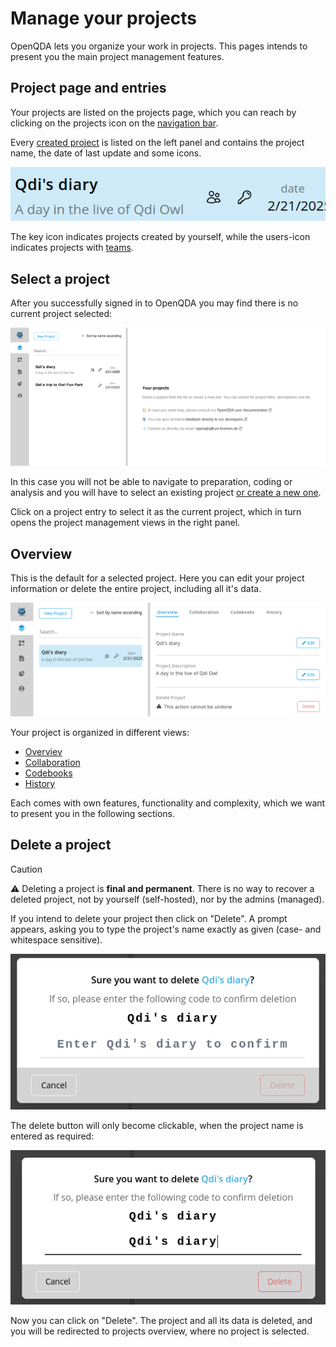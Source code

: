 # Manage your projects
OpenQDA lets you organize your work in projects.
This pages intends to present you the main project management features.

## Project page and entries
Your projects are listed on the projects page, which you can reach by clicking
on the projects icon on the [navigation bar](../ui.md).

Every [created project](./create.md) is listed on the left panel
and contains the project name, the date of last update and
some icons.

![project entry example](../public/img/create_project/entry.png)

The key icon indicates projects created by yourself, while the users-icon
indicates projects with [teams](./teams.md).

## Select a project
After you successfully signed in to OpenQDA you may find 
there is no current project selected:

![project overview](../public/img/create_project/unselected.png)

In this case you will not be able to navigate to preparation, coding or analysis and
you will have to select an existing project [or create a new one](./create.md).

Click on a project entry to select it as the current project, which in turn
opens the project management views in the right panel.

## Overview
This is the default for a selected project.
Here you can edit your project information or delete the entire project, including all it's data.

![project overview](../public/img/create_project/project_overview.png)

Your project is organized in different views:
- [Overviev](#overview)
- [Collaboration](./teams.md)
- [Codebooks](./codebooks.md)
- [History](./history.md)

Each comes with own features, functionality and complexity,
which we want to present you in the following sections.


## Delete a project

> [!CAUTION]
> ⚠️ Deleting a project is **final and permanent**. There is no way to recover a deleted project,
> not by yourself (self-hosted), nor by the admins (managed).

If you intend to delete your project then click on "Delete". A prompt appears, asking you to type the project's name
exactly as given (case- and whitespace sensitive).

![delete project prompt](../public/img/create_project/delete_prompt.png)

The delete button will only become clickable, when the project name is entered as required:

![delete project prompt](../public/img/create_project/delete_active.png)

Now you can click on "Delete". The project and all its data is deleted, and you will
be redirected to projects overview, where no project is selected.

